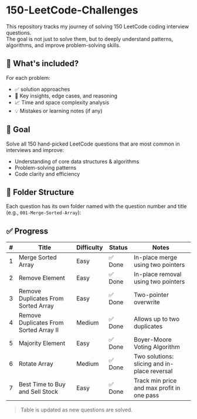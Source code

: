 # 150-LeetCode-Challenges

This repository tracks my journey of solving 150 LeetCode coding interview questions.  
The goal is not just to solve them, but to deeply understand patterns, algorithms, and improve problem-solving skills.

## 📌 What's included?

For each problem:
- ✅ solution approaches
- 🧠 Key insights, edge cases, and reasoning
- 📈 Time and space complexity analysis
- 💡 Mistakes or learning notes (if any)

## 🎯 Goal

Solve all 150 hand-picked LeetCode questions that are most common in interviews and improve:
- Understanding of core data structures & algorithms
- Problem-solving patterns
- Code clarity and efficiency

## 📁 Folder Structure 

Each question has its own folder named with the question number and title (e.g., `001-Merge-Sorted-Array`):

## ✅ Progress

| # | Title | Difficulty | Status | Notes |
|---|-------|------------|--------|-------|
| 1 | Merge Sorted Array | Easy | ✅ Done | In-place merge using two pointers |
| 2 | Remove Element | Easy | ✅ Done | In-place removal using two pointers |
| 3 | Remove Duplicates From Sorted Array | Easy | ✅ Done | Two-pointer overwrite |
| 4 | Remove Duplicates From Sorted Array II | Medium | ✅ Done | Allows up to two duplicates |
| 5 | Majority Element | Easy | ✅ Done | Boyer-Moore Voting Algorithm |
| 6 | Rotate Array | Medium | ✅ Done | Two solutions: slicing and in-place reversal |
| 7 | Best Time to Buy and Sell Stock | Easy | ✅ Done | Track min price and max profit in one pass |



> Table is updated as new questions are solved.



